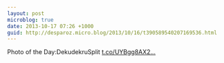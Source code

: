 ```yaml
---
layout: post
microblog: true
date: 2013-10-17 07:26 +1000
guid: http://desparoz.micro.blog/2013/10/16/t390589540207169536.html
---
```

Photo of the Day:DekudekruSplit [t.co/UYBgg8AX2...](http://t.co/UYBgg8AX2O)
